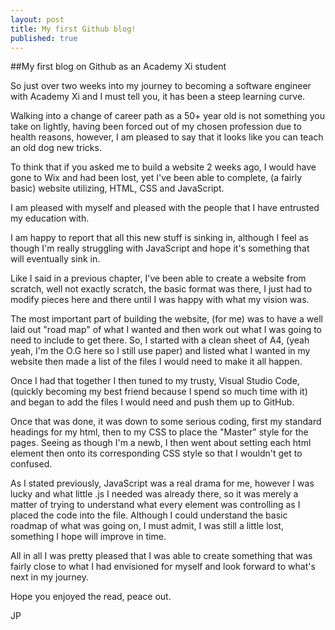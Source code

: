 ```yaml
---
layout: post
title: My first Github blog!
published: true
---
```


##My first blog on Github as an Academy Xi student

So just over two weeks into my journey to becoming a software engineer with Academy Xi and I must tell you, it has been a steep learning curve.

Walking into a change of career path as a 50+ year old is not something you take on lightly, having been forced out of my chosen profession due to health reasons, however, I am pleased to say that it looks like you can teach an old dog new tricks.

To think that if you asked me to build a website 2 weeks ago, I would have gone to Wix and had been lost, yet I've been able to complete, (a fairly basic) website utilizing, HTML, CSS and JavaScript.

I am pleased with myself and pleased with the people that I have entrusted my education with.

I am happy to report that all this new stuff is sinking in, although I feel as though I'm really struggling with JavaScript and hope it's something that will eventually sink in.

Like I said in a previous chapter, I've been able to create a website from scratch, well not exactly scratch, the basic format was there, I just had to modify pieces here and there until I was happy with what my vision was.

The most important part of building the website, (for me) was to have a well laid out "road map" of what I wanted and then work out what I was going to need to include to get there. So, I started with a clean sheet of A4, (yeah yeah, I'm the O.G here so I still use paper) and listed what I wanted in my website then made a list of the files I would need to make it all happen.

Once I had that together I then tuned to my trusty, Visual Studio Code, (quickly becoming my best friend because I spend so much time with it) and began to add the files I would need and push them up to GitHub.

Once that was done, it was down to some serious coding, first my standard headings for my html, then to my CSS to place the "Master" style for the pages. Seeing as though I'm a newb, I then went about setting each html element then onto its corresponding CSS style so that I wouldn't get to confused.

As I stated previously, JavaScript was a real drama for me, however I was lucky and what little .js I needed was already there, so it was merely a matter of trying to understand what every element was controlling as I placed the code into the file. Although I could understand the basic roadmap of what was going on, I must admit, I was still a little lost, something I hope will improve in time.

All in all I was pretty pleased that I was able to create something that was fairly close to what I had envisioned for myself and look forward to what's next in my journey.

Hope you enjoyed the read, peace out.

JP
